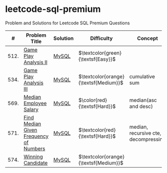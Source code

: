 # leetcode-sql-premium
Problem and Solutions for Leetcode SQL Premium Questions

| #     | Problem Title                                                                                                                                                                   | Solution                                                                                                                                       | Difficulty                            | Concept                                     |
| ----- | ------------------------------------------------------------------------------------------------------------------------------------------------------------------------------- | ---------------------------------------------------------------------------------------------------------------------------------------------- | ------------------------------------- | ------------------------------------------- |
| 512.  | [Game Play Analysis II](https://github.com/Math-Ode/leetcode-sql-premium/blob/main/easy/questions/512.%20Game%20Play%20Analysis%20II.txt)                                       | [MySQL](https://github.com/Math-Ode/leetcode-sql-premium/blob/main/easy/solutions/512.%20Game%20Play%20Analysis%20II.sql)                      | $\textcolor{green}{\textsf{Easy}}$    |                                             |
| 534.  | [Game Play Analysis III](https://github.com/Math-Ode/leetcode-sql-premium/blob/main/medium/questions/534.%20Game%20Play%20Analysis%20III.txt)                                   | [MySQL](https://github.com/Math-Ode/leetcode-sql-premium/blob/main/medium/solutions/534.%20Game%20Play%20Analysis%20III.sql)                   | $\textcolor{orange}{\textsf{Medium}}$ | cumulative sum                              |
| 569.  | [Median Employee Salary](https://github.com/Math-Ode/leetcode-sql-premium/blob/main/hard/questions/569.%20Median%20Employee%20Salary.txt)                                       | [MySQL](https://github.com/Math-Ode/leetcode-sql-premium/blob/main/hard/solutions/569.%20Median%20Employee%20Salary.sql)                       | $\color{red}{\textsf{Hard}}$          | median(asc and desc)                        |
| 571.  | [Find Median Given Frequency of Numbers](https://github.com/Math-Ode/leetcode-sql-premium/blob/main/hard/questions/571.%20Find%20Median%20Given%20Frequency%20of%20Numbers.txt) | [MySQL](https://github.com/Math-Ode/leetcode-sql-premium/blob/main/hard/solutions/571.%20Find%20Median%20Given%20Frequency%20of%20Numbers.sql) | $\textcolor{red}{\textsf{Hard}}$      | median, recursive cte, decompressing        |
| 574.  | [Winning Candidate](https://github.com/Math-Ode/leetcode-sql-premium/blob/main/medium/questions/574.%20Winning%20Candidate.txt)                                                 | [MySQL](https://github.com/Math-Ode/leetcode-sql-premium/blob/main/medium/solutions/574.%20Winning%20Candidate.sql)                            | $\textcolor{orange}{\textsf{Medium}}$ |                                             |
